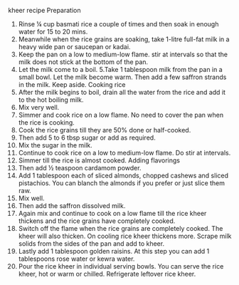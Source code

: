 kheer recipe
Preparation
1. Rinse ¼ cup basmati rice a couple of times and then soak in enough water for 15 to 20 mins.
2. Meanwhile when the rice grains are soaking, take 1-litre full-fat milk in a heavy wide pan or saucepan or kadai.
3. Keep the pan on a low to medium-low flame. stir at intervals so that the milk does not stick at the bottom of the pan.
4. Let the milk come to a boil.
5.Take 1 tablespoon milk from the pan in a small bowl. Let the milk become warm. Then add a few saffron strands in the milk. Keep aside.
Cooking rice
6. After the milk begins to boil, drain all the water from the rice and add it to the hot boiling milk. 
7. Mix very well.
8. Simmer and cook rice on a low flame. No need to cover the pan when the rice is cooking.
9. Cook the rice grains till they are 50% done or half-cooked.
10. Then add 5 to 6 tbsp sugar or add as required.
11. Mix the sugar in the milk.
12. Continue to cook rice on a low to medium-low flame. Do stir at intervals.
13. Simmer till the rice is almost cooked.
Adding flavorings
14. Then add ½ teaspoon cardamom powder.
15. Add 1 tablespoon each of sliced almonds, chopped cashews and sliced pistachios. You can blanch the almonds if you prefer or just slice them raw.
16. Mix well.
17. Then add the saffron dissolved milk.
18. Again mix and continue to cook on a low flame till the rice kheer thickens and the rice grains have completely cooked.
19. Switch off the flame when the rice grains are completely cooked. The kheer will also thicken. On cooling rice kheer thickens more. Scrape milk solids from the sides of the pan and add to kheer.
20. Lastly add 1 tablespoon golden raisins. At this step you can add 1 tablespoons rose water or kewra water.
21. Pour the rice kheer in individual serving bowls. You can serve the rice kheer, hot or warm or chilled. Refrigerate leftover rice kheer.